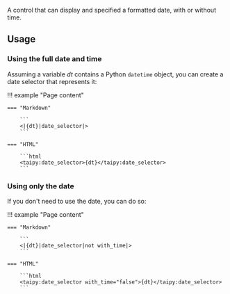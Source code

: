 A control that can display and specified a formatted date, with or without time.

## Usage

### Using the full date and time

Assuming a variable _dt_ contains a Python `datetime` object, you can create
a date selector that represents it:

!!! example "Page content"

    === "Markdown"

        ```
        <|{dt}|date_selector|>
        ```
  
    === "HTML"

        ```html
        <taipy:date_selector>{dt}</taipy:date_selector>
        ```

### Using only the date

If you don't need to use the date, you can do so:

!!! example "Page content"

    === "Markdown"

        ```
        <|{dt}|date_selector|not with_time|>
        ```
  
    === "HTML"

        ```html
        <taipy:date_selector with_time="false">{dt}</taipy:date_selector>
        ```


